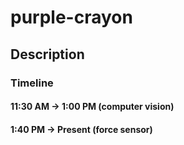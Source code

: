 # purple-crayon

## Description


### Timeline

#### 11:30 AM -> 1:00 PM (computer vision)

#### 1:40 PM -> Present (force sensor)


